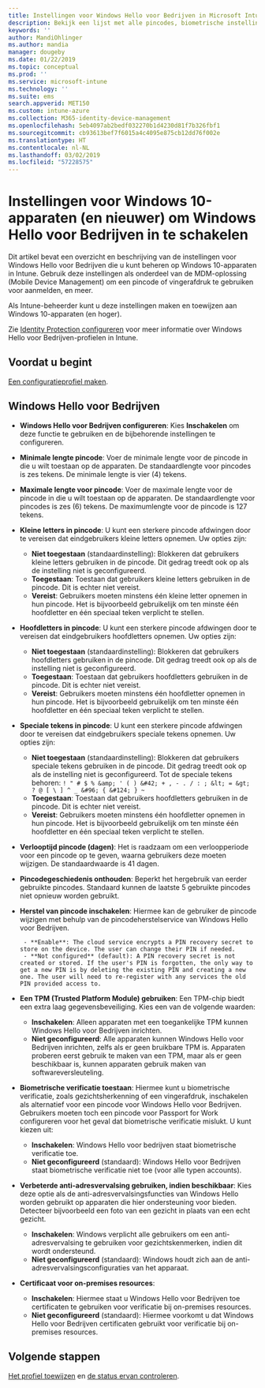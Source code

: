```yaml
---
title: Instellingen voor Windows Hello voor Bedrijven in Microsoft Intune - Azure | Microsoft Docs
description: Bekijk een lijst met alle pincodes, biometrische instellingen, en instellingen voor anti-adresvervalsing in een Identity Protection-profiel om Windows Hello voor Bedrijven te gebruiken op Windows 10-apparaten in Microsoft Intune.
keywords: ''
author: MandiOhlinger
ms.author: mandia
manager: dougeby
ms.date: 01/22/2019
ms.topic: conceptual
ms.prod: ''
ms.service: microsoft-intune
ms.technology: ''
ms.suite: ems
search.appverid: MET150
ms.custom: intune-azure
ms.collection: M365-identity-device-management
ms.openlocfilehash: 5eb4097ab2bedf032270b1d4230d81f7b326fbf1
ms.sourcegitcommit: cb93613bef7f6015a4c4095e875cb12dd76f002e
ms.translationtype: HT
ms.contentlocale: nl-NL
ms.lasthandoff: 03/02/2019
ms.locfileid: "57228575"
---
```

# <a name="windows-10-and-newer-device-settings-to-enable-windows-hello-for-business-in-intune"></a>Instellingen voor Windows 10-apparaten (en nieuwer) om Windows Hello voor Bedrijven in te schakelen

Dit artikel bevat een overzicht en beschrijving van de instellingen voor Windows Hello voor Bedrijven die u kunt beheren op Windows 10-apparaten in Intune. Gebruik deze instellingen als onderdeel van de MDM-oplossing (Mobile Device Management) om een pincode of vingerafdruk te gebruiken voor aanmelden, en meer.

Als Intune-beheerder kunt u deze instellingen maken en toewijzen aan Windows 10-apparaten (en hoger).

Zie [Identity Protection configureren](identity-protection-configure.md) voor meer informatie over Windows Hello voor Bedrijven-profielen in Intune.

## <a name="before-you-begin"></a>Voordat u begint

[Een configuratieprofiel maken](identity-protection-configure.md#create-the-device-profile).

## <a name="windows-hello-for-business"></a>Windows Hello voor Bedrijven

- **Windows Hello voor Bedrijven configureren**: Kies **Inschakelen** om deze functie te gebruiken en de bijbehorende instellingen te configureren.
- **Minimale lengte pincode**: Voer de minimale lengte voor de pincode in die u wilt toestaan op de apparaten. De standaardlengte voor pincodes is zes tekens. De minimale lengte is vier (4) tekens.
- **Maximale lengte voor pincode**: Voer de maximale lengte voor de pincode in die u wilt toestaan op de apparaten. De standaardlengte voor pincodes is zes (6) tekens. De maximumlengte voor de pincode is 127 tekens.  
- **Kleine letters in pincode**: U kunt een sterkere pincode afdwingen door te vereisen dat eindgebruikers kleine letters opnemen. Uw opties zijn:

  - **Niet toegestaan** (standaardinstelling): Blokkeren dat gebruikers kleine letters gebruiken in de pincode. Dit gedrag treedt ook op als de instelling niet is geconfigureerd.
  - **Toegestaan**: Toestaan dat gebruikers kleine letters gebruiken in de pincode. Dit is echter niet vereist.
  - **Vereist**: Gebruikers moeten minstens één kleine letter opnemen in hun pincode. Het is bijvoorbeeld gebruikelijk om ten minste één hoofdletter en één speciaal teken verplicht te stellen.

- **Hoofdletters in pincode**: U kunt een sterkere pincode afdwingen door te vereisen dat eindgebruikers hoofdletters opnemen. Uw opties zijn:

  - **Niet toegestaan** (standaardinstelling): Blokkeren dat gebruikers hoofdletters gebruiken in de pincode. Dit gedrag treedt ook op als de instelling niet is geconfigureerd.
  - **Toegestaan**: Toestaan dat gebruikers hoofdletters gebruiken in de pincode. Dit is echter niet vereist.
  - **Vereist**: Gebruikers moeten minstens één hoofdletter opnemen in hun pincode. Het is bijvoorbeeld gebruikelijk om ten minste één hoofdletter en één speciaal teken verplicht te stellen.

- **Speciale tekens in pincode**: U kunt een sterkere pincode afdwingen door te vereisen dat eindgebruikers speciale tekens opnemen. Uw opties zijn:

  - **Niet toegestaan** (standaardinstelling): Blokkeren dat gebruikers speciale tekens gebruiken in de pincode. Dit gedrag treedt ook op als de instelling niet is geconfigureerd.
    Tot de speciale tekens behoren: `! " # $ % &amp; ' ( ) &#42; + , - . / : ; &lt; = &gt; ? @ [ \ ] ^ _ &#96; { &#124; } ~`
  - **Toegestaan**: Toestaan dat gebruikers hoofdletters gebruiken in de pincode. Dit is echter niet vereist.
  - **Vereist**: Gebruikers moeten minstens één hoofdletter opnemen in hun pincode. Het is bijvoorbeeld gebruikelijk om ten minste één hoofdletter en één speciaal teken verplicht te stellen.

- **Verlooptijd pincode (dagen)**: Het is raadzaam om een verloopperiode voor een pincode op te geven, waarna gebruikers deze moeten wijzigen. De standaardwaarde is 41 dagen.

- **Pincodegeschiedenis onthouden**: Beperkt het hergebruik van eerder gebruikte pincodes. Standaard kunnen de laatste 5 gebruikte pincodes niet opnieuw worden gebruikt.  
- **Herstel van pincode inschakelen**: Hiermee kan de gebruiker de pincode wijzigen met behulp van de pincodeherstelservice van Windows Hello voor Bedrijven.

       - **Enable**: The cloud service encrypts a PIN recovery secret to store on the device. The user can change their PIN if needed.  
       - **Not configured** (default): A PIN recovery secret is not created or stored. If the user's PIN is forgotten, the only way to get a new PIN is by deleting the existing PIN and creating a new one. The user will need to re-register with any services the old PIN provided access to.  

- **Een TPM (Trusted Platform Module) gebruiken**: Een TPM-chip biedt een extra laag gegevensbeveiliging. Kies een van de volgende waarden:  
  - **Inschakelen**: Alleen apparaten met een toegankelijke TPM kunnen Windows Hello voor Bedrijven inrichten.
  - **Niet geconfigureerd**: Alle apparaten kunnen Windows Hello voor Bedrijven inrichten, zelfs als er geen bruikbare TPM is. Apparaten proberen eerst gebruik te maken van een TPM, maar als er geen beschikbaar is, kunnen apparaten gebruik maken van softwareversleuteling.  

- **Biometrische verificatie toestaan**: Hiermee kunt u biometrische verificatie, zoals gezichtsherkenning of een vingerafdruk, inschakelen als alternatief voor een pincode voor Windows Hello voor Bedrijven. Gebruikers moeten toch een pincode voor Passport for Work configureren voor het geval dat biometrische verificatie mislukt. U kunt kiezen uit:

  - **Inschakelen**: Windows Hello voor bedrijven staat biometrische verificatie toe.
  - **Niet geconfigureerd** (standaard): Windows Hello voor Bedrijven staat biometrische verificatie niet toe (voor alle typen accounts).

- **Verbeterde anti-adresvervalsing gebruiken, indien beschikbaar**: Kies deze optie als de anti-adresvervalsingsfuncties van Windows Hello worden gebruikt op apparaten die hier ondersteuning voor bieden. Detecteer bijvoorbeeld een foto van een gezicht in plaats van een echt gezicht.

  - **Inschakelen**: Windows verplicht alle gebruikers om een anti-adresvervalsing te gebruiken voor gezichtskenmerken, indien dit wordt ondersteund.  
  - **Niet geconfigureerd** (standaard): Windows houdt zich aan de anti-adresvervalsingsconfiguraties van het apparaat.

- **Certificaat voor on-premises resources**: 

  - **Inschakelen**: Hiermee staat u Windows Hello voor Bedrijven toe certificaten te gebruiken voor verificatie bij on-premises resources.
  - **Niet geconfigureerd** (standaard): Hiermee voorkomt u dat Windows Hello voor Bedrijven certificaten gebruikt voor verificatie bij on-premises resources.  

## <a name="next-steps"></a>Volgende stappen

[Het profiel toewijzen](device-profile-assign.md) en [de status ervan controleren](device-profile-monitor.md).
